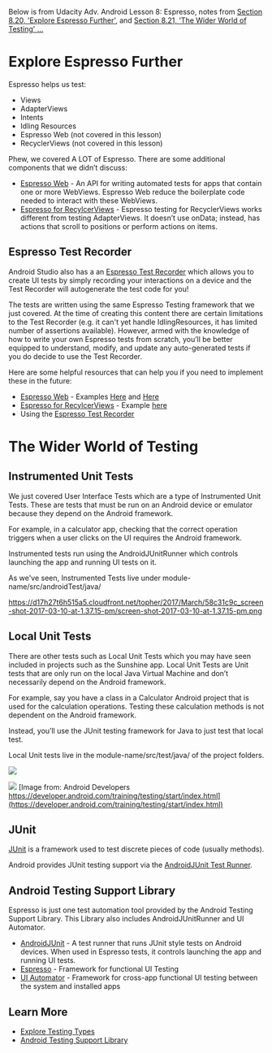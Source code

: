 Below is from Udacity Adv. Android Lesson 8: Espresso, notes from [Section 8.20, 'Explore Espresso Further'](https://classroom.udacity.com/nanodegrees/nd801/parts/443745fb-4ae4-4918-8ea1-6bf24e356c1d/modules/6cb81da9-d083-4721-a31b-4f435de9fedd/lessons/f0084cc7-2cbc-4b8e-8644-375e8c927167/concepts/04019f59-6a1e-4e36-a29c-258ce4d71629), and [Section 8.21, 'The Wider World of Testing' ...](https://classroom.udacity.com/nanodegrees/nd801/parts/443745fb-4ae4-4918-8ea1-6bf24e356c1d/modules/6cb81da9-d083-4721-a31b-4f435de9fedd/lessons/f0084cc7-2cbc-4b8e-8644-375e8c927167/concepts/3183715d-7805-4a77-a817-5c2b52b8a7e8)

# Explore Espresso Further

Espresso helps us test:

* Views
* AdapterViews
* Intents
* Idling Resources
* Espresso Web (not covered in this lesson)
* RecyclerViews (not covered in this lesson)

Phew, we covered A LOT of Espresso. There are some additional components that we didn’t discuss:

* [Espresso Web](https://google.github.io/android-testing-support-library/docs/espresso/web/) - An API for writing automated tests for apps that contain one or more WebViews. Espresso Web reduce the boilerplate code needed to interact with these WebViews.
* [Espresso for RecylcerViews](https://google.github.io/android-testing-support-library/docs/espresso/lists/#recyclerviews) - Espresso testing for RecyclerViews works different from testing AdapterViews. It doesn’t use onData; instead, has actions that scroll to positions or perform actions on items.

## Espresso Test Recorder

Android Studio also has a an [Espresso Test Recorder](https://developer.android.com/studio/test/espresso-test-recorder.html) which allows you to create UI tests by simply recording your interactions on a device and the Test Recorder will autogenerate the test code for you!

The tests are written using the same Espresso Testing framework that we just covered. At the time of creating this content there are certain limitations to the Test Recorder (e.g. it can't yet handle IdlingResources, it has limited number of assertions available). However, armed with the knowledge of how to write your own Espresso tests from scratch, you’ll be better equipped to understand, modify, and update any auto-generated tests if you do decide to use the Test Recorder.

Here are some helpful resources that can help you if you need to implement these in the future:

* [Espresso Web](https://google.github.io/android-testing-support-library/docs/espresso/web/) - Examples [Here](https://github.com/googlesamples/android-testing/tree/master/ui/espresso/WebBasicSample) and [Here](https://google.github.io/android-testing-support-library/docs/espresso/web/index.html)
* [Espresso for RecylcerViews](https://google.github.io/android-testing-support-library/docs/espresso/lists/#recyclerviews) - Example [here](https://google.github.io/android-testing-support-library/docs/espresso/lists/index.html#recyclerviews)
* Using the [Espresso Test Recorder](https://developer.android.com/studio/test/espresso-test-recorder.html)

# The Wider World of Testing

## Instrumented Unit Tests

We just covered User Interface Tests which are a type of Instrumented Unit Tests. These are tests that must be run on an Android device or emulator because they depend on the Android framework.

For example, in a calculator app, checking that the correct operation triggers when a user clicks on the UI requires the Android framework.

Instrumented tests run using the AndroidJUnitRunner which controls launching the app and running UI tests on it.

As we've seen, Instrumented Tests live under module-name/src/androidTest/java/

https://d17h27t6h515a5.cloudfront.net/topher/2017/March/58c31c9c_screen-shot-2017-03-10-at-1.37.15-pm/screen-shot-2017-03-10-at-1.37.15-pm.png

## Local Unit Tests

There are other tests such as Local Unit Tests which you may have seen included in projects such as the Sunshine app. Local Unit Tests are Unit tests that are only run on the local Java Virtual Machine and don’t necessarily depend on the Android framework.

For example, say you have a class in a Calculator Android project that is used for the calculation operations. Testing these calculation methods is not dependent on the Android framework.

Instead, you’ll use the JUnit testing framework for Java to just test that local test.

Local Unit tests live in the module-name/src/test/java/ of the project folders.

![](https://d17h27t6h515a5.cloudfront.net/topher/2017/March/58c31bbf_screen-shot-2017-03-10-at-1.33.35-pm/screen-shot-2017-03-10-at-1.33.35-pm.png)

![](https://d17h27t6h515a5.cloudfront.net/topher/2017/March/58c32587_screen-shot-2017-03-10-at-2.15.16-pm/screen-shot-2017-03-10-at-2.15.16-pm.png)
[Image from: Android Developers https://developer.android.com/training/testing/start/index.html](https://developer.android.com/training/testing/start/index.html)

## JUnit

[JUnit](http://junit.org/junit4/) is a framework used to test discrete pieces of code (usually methods).

Android provides JUnit testing support via the [AndroidJUnit Test Runner](https://developer.android.com/topic/libraries/testing-support-library/index.html#ajur-junit).

## Android Testing Support Library

Espresso is just one test automation tool provided by the Android Testing Support Library. This Library also includes AndroidJUnitRunner and UI Automator.

* [AndroidJUnit](https://developer.android.com/topic/libraries/testing-support-library/index.html#AndroidJUnitRunner) - A test runner that runs JUnit style tests on Android devices. When used in Espresso tests, it controls launching the app and running UI tests.
* [Espresso](https://developer.android.com/topic/libraries/testing-support-library/index.html#Espresso) - Framework for functional UI Testing
* [UI Automator](https://developer.android.com/topic/libraries/testing-support-library/index.html#UIAutomator) - Framework for cross-app functional UI testing between the system and installed apps

## Learn More

* [Explore Testing Types](https://developer.android.com/training/testing/start/index.html)
* [Android Testing Support Library](https://developer.android.com/topic/libraries/testing-support-library/index.html#ajur-junit)

